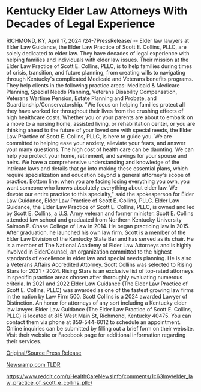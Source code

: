 # Kentucky Elder Law Attorneys With Decades of Legal Experience

RICHMOND, KY, April 17, 2024 /24-7PressRelease/ -- Elder law lawyers at Elder Law Guidance, the Elder Law Practice of Scott E. Collins, PLLC, are solely dedicated to elder law. They have decades of legal experience with helping families and individuals with elder law issues.   Their mission at the Elder Law Practice of Scott E. Collins, PLLC, is to help families during times of crisis, transition, and future planning, from creating wills to navigating through Kentucky's complicated Medicaid and Veterans benefits programs. They help clients in the following practice areas: Medicaid & Medicare Planning, Special Needs Planning, Veterans Disability Compensation, Veterans Wartime Pension, Estate Planning and Probate, and Guardianship/Conservatorship.   "We focus on helping families protect all they have worked for throughout their lives from the crushing effects of high healthcare costs. Whether you or your parents are about to embark on a move to a nursing home, assisted living, or rehabilitation center, or you are thinking ahead to the future of your loved one with special needs, the Elder Law Practice of Scott E. Collins, PLLC, is here to guide you. We are committed to helping ease your anxiety, alleviate your fears, and answer your many questions. The high cost of health care can be daunting. We can help you protect your home, retirement, and savings for your spouse and heirs. We have a comprehensive understanding and knowledge of the intricate laws and details that go into making these essential plans, which require specialization and education beyond a general attorney's scope of practice. Bottom line: when you are facing losing everything you own, you want someone who knows absolutely everything about elder law. We devote our entire practice to this specialty," said the spokesperson for Elder Law Guidance, Elder Law Practice of Scott E. Collins, PLLC.  Elder Law Guidance, the Elder Law Practice of Scott E. Collins, PLLC, is owned and led by Scott E. Collins, a U.S. Army veteran and former minister.  Scott E. Collins attended law school and graduated from Northern Kentucky University Salmon P. Chase College of Law in 2014. He began practicing law in 2015. After graduation, he launched his own law firm.  Scott is a member of the Elder Law Division of the Kentucky State Bar and has served as its chair. He is a member of The National Academy of Elder Law Attorneys and is highly involved in ElderCounsel, an organization committed to the highest standards of excellence in elder law and special needs planning. He is also a Veterans Affairs Accredited Attorney.  Scott Collins was selected to Rising Stars for 2021 - 2024. Rising Stars is an exclusive list of top-rated attorneys in specific practice areas chosen after thoroughly evaluating numerous criteria. In 2021 and 2022 Elder Law Guidance (The Elder Law Practice of Scott E. Collins, PLLC) was awarded as one of the fastest growing law firms in the nation by Law Firm 500. Scott Collins is a 2024 awarded Lawyer of Distinction. An honor for attorneys of any sort including a Kentucky elder law lawyer.  Elder Law Guidance (The Elder Law Practice of Scott E. Collins, PLLC) is located at 815 West Main St, Richmond, Kentucky 40475. You can contact them via phone at 859-544-6012 to schedule an appointment. Online inquiries can be submitted by filling out a brief form on their website. Visit their website or Facebook page for additional information regarding their services. 

[Original/Source Press Release](https://www.24-7pressrelease.com/press-release/510085/kentucky-elder-law-attorneys-with-decades-of-legal-experience)
                    

[Newsramp.com TLDR](None) 

https://www.reddit.com/r/HealthCareNewsInfo/comments/1c63lmy/elder_law_practice_of_scott_e_collins_pllc/